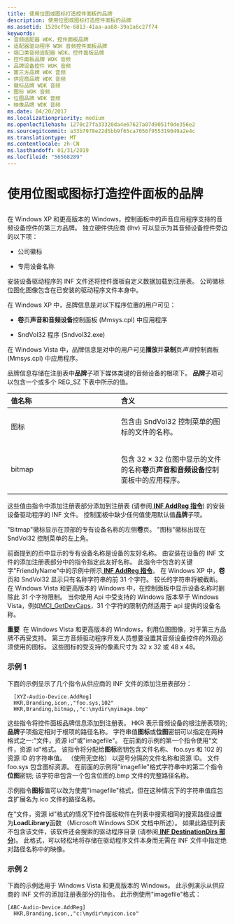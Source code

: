 ```yaml
---
title: 使用位图或图标打造控件面板的品牌
description: 使用位图或图标打造控件面板的品牌
ms.assetid: 1520cf9e-6813-41aa-aa88-39a1a6c27f74
keywords:
- 音频适配器 WDK，控件面板品牌
- 适配器驱动程序 WDK 音频控件面板品牌
- 端口类音频适配器 WDK，控件面板品牌
- 控件面板品牌 WDK 音频
- 品牌设备控件 WDK 音频
- 第三方品牌 WDK 音频
- 供应商品牌 WDK 音频
- 徽标品牌 WDK 音频
- 图标 WDK 音频
- 位图品牌 WDK 音频
- 映像品牌 WDK 音频
ms.date: 04/20/2017
ms.localizationpriority: medium
ms.openlocfilehash: 1270c27fa33320da4e67627a07d9051f0de356e2
ms.sourcegitcommit: a33b7978e22d5bb9f65ca7056f955319049a2e4c
ms.translationtype: MT
ms.contentlocale: zh-CN
ms.lasthandoff: 01/31/2019
ms.locfileid: "56568289"
---
```

# <a name="branding-control-panel-with-bitmaps-or-icons"></a>使用位图或图标打造控件面板的品牌


## <span id="control_panel_branding_by_vendors"></span><span id="CONTROL_PANEL_BRANDING_BY_VENDORS"></span>


在 Windows XP 和更高版本的 Windows，控制面板中的声音应用程序支持的音频设备控件的第三方品牌。 独立硬件供应商 (Ihv) 可以显示为其音频设备控件旁边的以下项：

-   公司徽标

-   专用设备名称

安装设备驱动程序的 INF 文件还将控件面板自定义数据加载到注册表。 公司徽标位图化图像包含在已安装的驱动程序文件本身中。

在 Windows XP 中，品牌信息是对以下程序位置的用户可见：

-   **卷**页**声音和音频设备**控制面板 (Mmsys.cpl) 中应用程序

-   SndVol32 程序 (Sndvol32.exe)

在 Windows Vista 中，品牌信息是对中的用户可见**播放**并**录制**页*声音*控制面板 (Mmsys.cpl) 中应用程序。

品牌信息存储在注册表中**品牌**子项下媒体类键的音频设备的根项下。 **品牌**子项可以包含一个或多个 REG\_SZ 下表中所示的值。

<table>
<colgroup>
<col width="50%" />
<col width="50%" />
</colgroup>
<thead>
<tr class="header">
<th align="left">值名称</th>
<th align="left">含义</th>
</tr>
</thead>
<tbody>
<tr class="odd">
<td align="left"><p>图标</p></td>
<td align="left"><p>包含由 SndVol32 控制菜单的图标的文件的名称。</p></td>
</tr>
<tr class="even">
<td align="left"><p>bitmap</p></td>
<td align="left"><p>包含 32 × 32 位图中显示的文件的名称<strong>卷</strong>页<strong>声音和音频设备</strong>控制面板中的应用程序。</p></td>
</tr>
</tbody>
</table>

 

这些值由指令中添加注册表部分添加到注册表 (请参阅[ **INF AddReg 指令**](https://msdn.microsoft.com/library/windows/hardware/ff546320)) 的安装设备驱动程序的 INF 文件。 控制面板中缺少任何值使用默认值**品牌**子项。

"Bitmap"徽标显示在顶部的专有设备名称的左侧**卷**页。 "图标"徽标出现在 SndVol32 控制菜单的左上角。

前面提到的页中显示的专有设备名称是设备的友好名称。 由安装在设备的 INF 文件的添加注册表部分中的指令指定此友好名称。 此指令中包含的关键字"FriendlyName"中的示例中所示[ **INF AddReg 指令**](https://msdn.microsoft.com/library/windows/hardware/ff546320)。 在 Windows XP 中，**卷**页和 SndVol32 显示只有名称字符串的前 31 个字符。 较长的字符串将被截断。 在 Windows Vista 和更高版本的 Windows 中，在控制面板中显示设备名称时删除此 31 个字符限制。 当你使用 Api 中受支持的 Windows 版本早于 Windows Vista，例如[MCI\_GetDevCaps](https://go.microsoft.com/fwlink/p/?linkid=149692)，31 个字符的限制仍然适用于 api 提供的设备名称。

**重要**  在 Windows Vista 和更高版本的 Windows，利用位图图像，对于第三方品牌不再受支持。 第三方音频驱动程序开发人员想要设置其音频设备控件的外观必须使用的图标。 这些图标的受支持的像素尺寸为 32 x 32 或 48 x 48。

 

### <a name="span-idexample1spanspan-idexample1spanspan-idexample1spanexample-1"></a><span id="Example_1"></span><span id="example_1"></span><span id="EXAMPLE_1"></span>示例 1

下面的示例显示了几个指令从供应商的 INF 文件的添加注册表部分：

```inf
  [XYZ-Audio-Device.AddReg]
  HKR,Branding,icon,,"foo.sys,102"
  HKR,Branding,bitmap,,"c:\mydir\myimage.bmp"
```

这些指令将控件面板品牌信息添加到注册表。 HKR 表示音频设备的根注册表项的;**品牌**子项指定相对于根项的路径名称。 字符串值**图标**或**位图**密钥可以指定在两种格式之一:"文件，资源 id"或"imagefile"。 在前面的示例的第一个指令使用"文件，资源 id"格式。 该指令将分配给**图标**密钥包含文件名称、 foo.sys 和 102 的资源 ID 的字符串值。 （使用无空格） 以逗号分隔的文件名称和资源 ID。 文件 foo.sys 包含图标资源。 在前面的示例将"imagefile"格式字符串中的第二个指令**位图**密钥; 该字符串包含一个包含位图的.bmp 文件的完整路径名称。

示例指令**图标**值可以改为使用"imagefile"格式，但在这种情况下的字符串值应包含扩展名为.ico 文件的路径名称。

在"文件，资源 id"格式的情况下控件面板软件在列表中搜索相同的搜索路径设置为**LoadLibrary**函数 （Microsoft Windows SDK 文档中所述）。 如果此路径列表不包含该文件，该软件还会搜索的驱动程序目录 (请参阅[ **INF DestinationDirs 部分**](https://msdn.microsoft.com/library/windows/hardware/ff547383))。 此格式，可以轻松地将存储在驱动程序文件本身而无需在 INF 文件中指定绝对路径名称中的映像。

### <a name="span-idexample2spanspan-idexample2span-example-2"></a><span id="example_2"></span><span id="EXAMPLE_2"></span> 示例 2

下面的示例适用于 Windows Vista 和更高版本的 Windows。 此示例演示从供应商的 INF 文件的添加注册表部分的指令。 此示例使用"imagefile"格式：

```inf
[ABC-Audio-Device.AddReg]
  HKR,Branding,icon,,"c:\mydir\myicon.ico"
```

 

 





